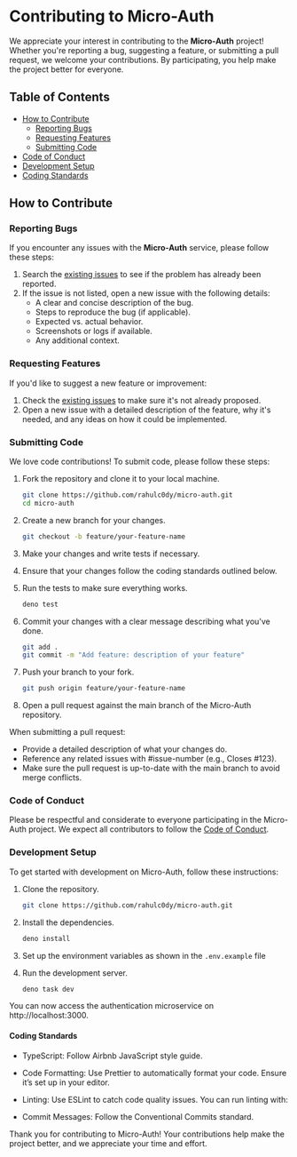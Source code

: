 # Contributing to Micro-Auth

We appreciate your interest in contributing to the **Micro-Auth** project! Whether you're reporting a bug, suggesting a feature, or submitting a pull request, we welcome your contributions. By participating, you help make the project better for everyone.

## Table of Contents
- [How to Contribute](#how-to-contribute)
    - [Reporting Bugs](#reporting-bugs)
    - [Requesting Features](#requesting-features)
    - [Submitting Code](#submitting-code)
- [Code of Conduct](#code-of-conduct)
- [Development Setup](#development-setup)
- [Coding Standards](#coding-standards)

## How to Contribute

### Reporting Bugs

If you encounter any issues with the **Micro-Auth** service, please follow these steps:

1. Search the [existing issues](https://github.com/rahulc0dy/micro-auth/issues) to see if the problem has already been reported.
2. If the issue is not listed, open a new issue with the following details:
    - A clear and concise description of the bug.
    - Steps to reproduce the bug (if applicable).
    - Expected vs. actual behavior.
    - Screenshots or logs if available.
    - Any additional context.

### Requesting Features

If you'd like to suggest a new feature or improvement:

1. Check the [existing issues](https://github.com/rahulc0dy/micro-auth/issues) to make sure it's not already proposed.
2. Open a new issue with a detailed description of the feature, why it's needed, and any ideas on how it could be implemented.

### Submitting Code

We love code contributions! To submit code, please follow these steps:

1. Fork the repository and clone it to your local machine.

   ```bash
   git clone https://github.com/rahulc0dy/micro-auth.git
   cd micro-auth
   ```
2. Create a new branch for your changes.

    ```bash
    git checkout -b feature/your-feature-name
    ```

3. Make your changes and write tests if necessary.

4. Ensure that your changes follow the coding standards outlined below.

5. Run the tests to make sure everything works.

    ```bash
    deno test
    ```
6. Commit your changes with a clear message describing what you've done.

    ```bash
    git add .
    git commit -m "Add feature: description of your feature"
    ```
7. Push your branch to your fork.

    ```bash
    git push origin feature/your-feature-name
    ```
8. Open a pull request against the main branch of the Micro-Auth repository.

When submitting a pull request:

- Provide a detailed description of what your changes do.
- Reference any related issues with #issue-number (e.g., Closes #123).
- Make sure the pull request is up-to-date with the main branch to avoid merge conflicts.

### Code of Conduct
Please be respectful and considerate to everyone participating in the Micro-Auth project. We expect all contributors to follow the [Code of Conduct](https://github.com/rahulc0dy/micro-auth).

### Development Setup
To get started with development on Micro-Auth, follow these instructions:

1. Clone the repository.

    ```bash
    git clone https://github.com/rahulc0dy/micro-auth.git
    ```

2. Install the dependencies.

    ```bash
    deno install
    ```
3. Set up the environment variables as shown in the `.env.example` file   

4. Run the development server.

    ```bash
    deno task dev
    ```
You can now access the authentication microservice on http://localhost:3000.

#### Coding Standards

- TypeScript: Follow Airbnb JavaScript style guide.

- Code Formatting: Use Prettier to automatically format your code. Ensure it’s set up in your editor.

- Linting: Use ESLint to catch code quality issues. You can run linting with:

- Commit Messages: Follow the Conventional Commits standard.

Thank you for contributing to Micro-Auth! Your contributions help make the project better, and we appreciate your time and effort.